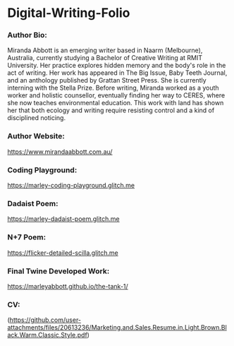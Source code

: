 # Digital-Writing-Folio

### Author Bio:
Miranda Abbott is an emerging writer based in Naarm (Melbourne), Australia, currently studying a Bachelor of Creative Writing at RMIT University. Her practice explores hidden memory and the body's role in the act of writing. Her work has appeared in The Big Issue, Baby Teeth Journal, and an anthology published by Grattan Street Press. She is currently interning with the Stella Prize.
Before writing, Miranda worked as a youth worker and holistic counsellor, eventually finding her way to CERES, where she now teaches environmental education. This work with land has shown her that both ecology and writing require resisting control and a kind of disciplined noticing.

### Author Website:
https://www.mirandaabbott.com.au/

### Coding Playground:
https://marley-coding-playground.glitch.me

### Dadaist Poem:
https://marley-dadaist-poem.glitch.me

### N+7 Poem:
https://flicker-detailed-scilla.glitch.me

### Final Twine Developed Work:
https://marleyabbott.github.io/the-tank-1/

### CV:
(https://github.com/user-attachments/files/20613236/Marketing.and.Sales.Resume.in.Light.Brown.Black.Warm.Classic.Style.pdf)
